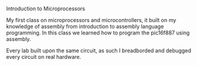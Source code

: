 Introduction to Microprocessors

My first class on microprocessors and microcontrollers, it built on my knowledge
of assembly from introduction to assembly language programming. In this class
we learned how to program the pic16f887 using assembly.

Every lab built upon the same circuit, as such I breadborded and debugged
every circuit on real hardware.